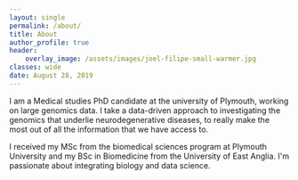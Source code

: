 ```yaml
---
layout: single
permalink: /about/
title: About
author_profile: true
header:
    overlay_image: /assets/images/joel-filipe-small-warmer.jpg
classes: wide
date: August 28, 2019
---
```


I am a Medical studies PhD candidate at the university of Plymouth, working on large genomics data. I take a data-driven approach to investigating the genomics that underlie neurodegenerative diseases, to really make the most out of all the information that we have access to. 

I received my MSc from the biomedical sciences program at Plymouth University and my BSc in Biomedicine from the University of East Anglia. I'm passionate about integrating biology and data science.


